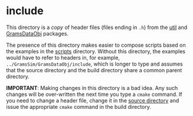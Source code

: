 # include

This directory is a _copy_ of header files (files ending in `.h`) from
the [util](../util) and [GramsDataObj](../GramsDataObj) packages.

The presence of this directory makes easier to compose scripts based
on the examples in the [scripts](../scripts) directory. Without this
directory, the examples would have to refer to headers in, for
example, `../GramsSim/GramsDataObj/include`, which is longer to type
and assumes that the source directory and the build directory share a
common parent directory.

**IMPORTANT**: Making changes in this directory is a bad idea. Any
such changes will be over-written the next time you type a `cmake`
command. If you need to change a header file, change it in the [source
directory](../GramsSim) and issue the appropriate `cmake` command in
the build directory.


